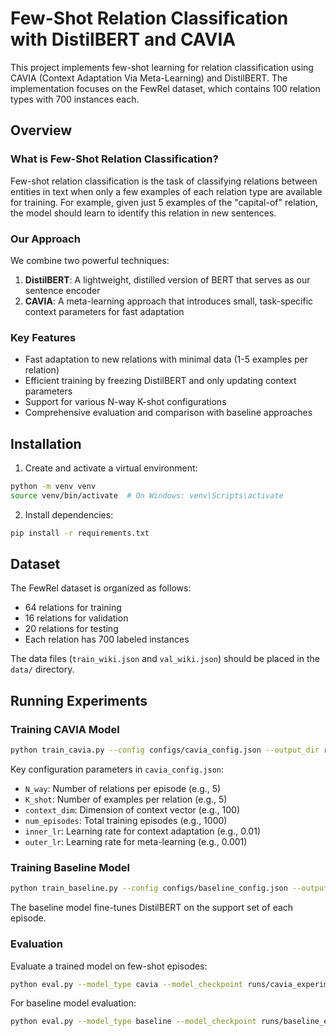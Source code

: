 # Few-Shot Relation Classification with DistilBERT and CAVIA

This project implements few-shot learning for relation classification using CAVIA (Context Adaptation Via Meta-Learning) and DistilBERT. The implementation focuses on the FewRel dataset, which contains 100 relation types with 700 instances each.

## Overview

### What is Few-Shot Relation Classification?
Few-shot relation classification is the task of classifying relations between entities in text when only a few examples of each relation type are available for training. For example, given just 5 examples of the "capital-of" relation, the model should learn to identify this relation in new sentences.

### Our Approach
We combine two powerful techniques:
1. **DistilBERT**: A lightweight, distilled version of BERT that serves as our sentence encoder
2. **CAVIA**: A meta-learning approach that introduces small, task-specific context parameters for fast adaptation

### Key Features
- Fast adaptation to new relations with minimal data (1-5 examples per relation)
- Efficient training by freezing DistilBERT and only updating context parameters
- Support for various N-way K-shot configurations
- Comprehensive evaluation and comparison with baseline approaches

## Installation

1. Create and activate a virtual environment:
```bash
python -m venv venv
source venv/bin/activate  # On Windows: venv\Scripts\activate
```

2. Install dependencies:
```bash
pip install -r requirements.txt
```

## Dataset

The FewRel dataset is organized as follows:
- 64 relations for training
- 16 relations for validation
- 20 relations for testing
- Each relation has 700 labeled instances

The data files (`train_wiki.json` and `val_wiki.json`) should be placed in the `data/` directory.

## Running Experiments

### Training CAVIA Model

```bash
python train_cavia.py --config configs/cavia_config.json --output_dir runs/cavia_experiment1
```

Key configuration parameters in `cavia_config.json`:
- `N_way`: Number of relations per episode (e.g., 5)
- `K_shot`: Number of examples per relation (e.g., 5)
- `context_dim`: Dimension of context vector (e.g., 100)
- `num_episodes`: Total training episodes (e.g., 1000)
- `inner_lr`: Learning rate for context adaptation (e.g., 0.01)
- `outer_lr`: Learning rate for meta-learning (e.g., 0.001)

### Training Baseline Model

```bash
python train_baseline.py --config configs/baseline_config.json --output_dir runs/baseline_experiment1
```

The baseline model fine-tunes DistilBERT on the support set of each episode.

### Evaluation

Evaluate a trained model on few-shot episodes:

```bash
python eval.py --model_type cavia --model_checkpoint runs/cavia_experiment1/best_model.pt --N 5 --K 5 --num_episodes 100
```

For baseline model evaluation:
```bash
python eval.py --model_type baseline --model_checkpoint runs/baseline_experiment1/model.pt --N 5 --K 5 --finetune_support
```
